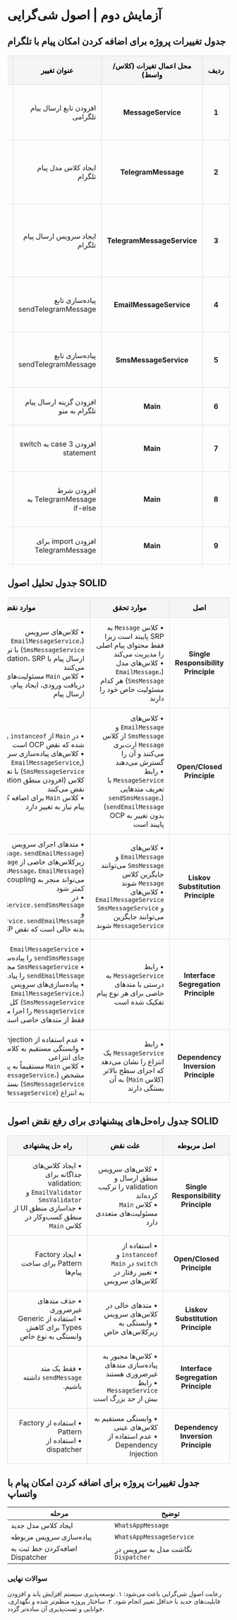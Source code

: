 # آزمایش دوم | اصول شی‌گرایی

## جدول تغییرات پروژه برای اضافه کردن امکان پیام با تلگرام

<table dir="rtl" style="width: 100%; border-collapse: collapse; margin: 20px 0;">
    <thead>
        <tr style="background-color: #f5f5f5;color:black;">
            <th style="border: 1px solid #ddd; padding: 12px; text-align: center; font-weight: bold;">ردیف</th>
            <th style="border: 1px solid #ddd; padding: 12px; text-align: center; font-weight: bold;">محل اعمال تغیرات (کلاس/واسط)</th>
            <th style="border: 1px solid #ddd; padding: 12px; text-align: center; font-weight: bold;">عنوان تغییر</th>
            <th style="border: 1px solid #ddd; padding: 12px; text-align: center; font-weight: bold;">شرحی کوتاه از تغییر</th>
        </tr>
    </thead>
    <tbody>
        <tr>
            <td style="border: 1px solid #ddd; padding: 12px; text-align: center; font-weight: bold;">1</td>
            <td style="border: 1px solid #ddd; padding: 12px; text-align: center; font-weight: bold;">MessageService</td>
            <td style="border: 1px solid #ddd; padding: 12px; text-align: right;">
                افزودن تابع ارسال پیام تلگرامی
            </td>
            <td style="border: 1px solid #ddd; padding: 12px; text-align: right;">
                افزودن یک تابع void با عنوان sendTelegramMessage که پارامتر TelegramMessage می‌پذیرد
            </td>
        </tr>
        <tr>
            <td style="border: 1px solid #ddd; padding: 12px; text-align: center; font-weight: bold;">2</td>
            <td style="border: 1px solid #ddd; padding: 12px; text-align: center; font-weight: bold;">TelegramMessage</td>
            <td style="border: 1px solid #ddd; padding: 12px; text-align: right;">
                ایجاد کلاس مدل پیام تلگرام
            </td>
            <td style="border: 1px solid #ddd; padding: 12px; text-align: right;">
                ایجاد کلاس TelegramMessage که از Message ارث‌بری می‌کند و دارای فیلدهای sourcePhoneNumber و targetPhoneNumber است
            </td>
        </tr>
        <tr>
            <td style="border: 1px solid #ddd; padding: 12px; text-align: center; font-weight: bold;">3</td>
            <td style="border: 1px solid #ddd; padding: 12px; text-align: center; font-weight: bold;">TelegramMessageService</td>
            <td style="border: 1px solid #ddd; padding: 12px; text-align: right;">
                ایجاد سرویس ارسال پیام تلگرام
            </td>
            <td style="border: 1px solid #ddd; padding: 12px; text-align: right;">
                ایجاد کلاس TelegramMessageService که MessageService را پیاده‌سازی می‌کند و شامل منطق ارسال پیام تلگرام و اعتبارسنجی شماره تلفن است
            </td>
        </tr>
        <tr>
            <td style="border: 1px solid #ddd; padding: 12px; text-align: center; font-weight: bold;">4</td>
            <td style="border: 1px solid #ddd; padding: 12px; text-align: center; font-weight: bold;">EmailMessageService</td>
            <td style="border: 1px solid #ddd; padding: 12px; text-align: right;">
                پیاده‌سازی تابع sendTelegramMessage
            </td>
            <td style="border: 1px solid #ddd; padding: 12px; text-align: right;">
                افزودن پیاده‌سازی خالی برای تابع sendTelegramMessage جهت رعایت قرارداد واسط MessageService
            </td>
        </tr>
        <tr>
            <td style="border: 1px solid #ddd; padding: 12px; text-align: center; font-weight: bold;">5</td>
            <td style="border: 1px solid #ddd; padding: 12px; text-align: center; font-weight: bold;">SmsMessageService</td>
            <td style="border: 1px solid #ddd; padding: 12px; text-align: right;">
                پیاده‌سازی تابع sendTelegramMessage
            </td>
            <td style="border: 1px solid #ddd; padding: 12px; text-align: right;">
                افزودن پیاده‌سازی خالی برای تابع sendTelegramMessage جهت رعایت قرارداد واسط MessageService
            </td>
        </tr>
        <tr>
            <td style="border: 1px solid #ddd; padding: 12px; text-align: center; font-weight: bold;">6</td>
            <td style="border: 1px solid #ddd; padding: 12px; text-align: center; font-weight: bold;">Main</td>
            <td style="border: 1px solid #ddd; padding: 12px; text-align: right;">
                افزودن گزینه ارسال پیام تلگرام به منو
            </td>
            <td style="border: 1px solid #ddd; padding: 12px; text-align: right;">
                افزودن گزینه شماره 3 برای ارسال پیام تلگرام به منوی اصلی برنامه
            </td>
        </tr>
        <tr>
            <td style="border: 1px solid #ddd; padding: 12px; text-align: center; font-weight: bold;">7</td>
            <td style="border: 1px solid #ddd; padding: 12px; text-align: center; font-weight: bold;">Main</td>
            <td style="border: 1px solid #ddd; padding: 12px; text-align: right;">
                افزودن case 3 به switch statement
            </td>
            <td style="border: 1px solid #ddd; padding: 12px; text-align: right;">
                افزودن case 3 برای دریافت اطلاعات پیام تلگرام از کاربر و ایجاد شیء TelegramMessage
            </td>
        </tr>
        <tr>
            <td style="border: 1px solid #ddd; padding: 12px; text-align: center; font-weight: bold;">8</td>
            <td style="border: 1px solid #ddd; padding: 12px; text-align: center; font-weight: bold;">Main</td>
            <td style="border: 1px solid #ddd; padding: 12px; text-align: right;">
                افزودن شرط TelegramMessage به if-else
            </td>
            <td style="border: 1px solid #ddd; padding: 12px; text-align: right;">
                افزودن شرط else if برای بررسی نوع TelegramMessage و ایجاد TelegramMessageService مناسب
            </td>
        </tr>
        <tr>
            <td style="border: 1px solid #ddd; padding: 12px; text-align: center; font-weight: bold;">9</td>
            <td style="border: 1px solid #ddd; padding: 12px; text-align: center; font-weight: bold;">Main</td>
            <td style="border: 1px solid #ddd; padding: 12px; text-align: right;">
                افزودن import برای TelegramMessage
            </td>
            <td style="border: 1px solid #ddd; padding: 12px; text-align: right;">
                افزودن دستور import برای کلاس TelegramMessage و TelegramMessageService
            </td>
        </tr>
    </tbody>
</table>

## جدول تحلیل اصول SOLID

<table dir="rtl" style="width: 100%; border-collapse: collapse; margin: 20px 0;">
    <thead>
        <tr style="background-color: #f5f5f5;color:black;">
            <th style="border: 1px solid #ddd; padding: 12px; text-align: center; font-weight: bold;">اصل</th>
            <th style="border: 1px solid #ddd; padding: 12px; text-align: center; font-weight: bold;">موارد تحقق</th>
            <th style="border: 1px solid #ddd; padding: 12px; text-align: center; font-weight: bold;">موارد نقض</th>
        </tr>
    </thead>
    <tbody>
        <tr>
            <td style="border: 1px solid #ddd; padding: 12px; text-align: center; font-weight: bold;">Single Responsibility Principle</td>
            <td style="border: 1px solid #ddd; padding: 12px; text-align: right;">
                • کلاس <code>Message</code> به SRP پایبند است زیرا فقط محتوای پیام اصلی را مدیریت می‌کند<br>
                • کلاس‌های مدل (<code>EmailMessage</code>، <code>SmsMessage</code>) هر کدام مسئولیت خاص خود را دارند
            </td>
            <td style="border: 1px solid #ddd; padding: 12px; text-align: right;">
                • کلاس‌های سرویس (<code>EmailMessageService</code>، <code>SmsMessageService</code>) با ترکیب منطق ارسال پیام با validation، SRP را نقض می‌کنند<br>
                • کلاس <code>Main</code> مسئولیت‌های متعددی دارد: دریافت ورودی، ایجاد پیام، انتخاب سرویس و ارسال پیام
            </td>
        </tr>
        <tr>
            <td style="border: 1px solid #ddd; padding: 12px; text-align: center; font-weight: bold;">Open/Closed Principle</td>
            <td style="border: 1px solid #ddd; padding: 12px; text-align: right;">
                • کلاس‌های <code>EmailMessage</code> و <code>SmsMessage</code> از کلاس <code>Message</code> ارث‌بری می‌کنند و آن را گسترش می‌دهند
            <br>
                • رابط <code>MessageService</code> با تعریف متدهایی (<code>sendSmsMessage</code>، <code>sendEmailMessage</code>) بدون تغییر به OCP پایبند است
            </td>
            <td style="border: 1px solid #ddd; padding: 12px; text-align: right;">
                • در <code>Main</code> از <code>instanceof</code> و <code>switch</code> استفاده شده که نقض OCP است
                <br>
                       • کلاس‌های پیاده‌سازی سرویس (<code>EmailMessageService</code>, <code>SmsMessageService</code>) با تغییر رفتار در هر کلاس (افزودن منطق validation) OCP را نقض می‌کنند
                <br>
                • کلاس <code>Main</code> برای اضافه کردن نوع جدید پیام نیاز به تغییر دارد
            </td>
        </tr>
        <tr>
            <td style="border: 1px solid #ddd; padding: 12px; text-align: center; font-weight: bold;">Liskov Substitution Principle</td>
            <td style="border: 1px solid #ddd; padding: 12px; text-align: right;">
                • کلاس‌های <code>EmailMessage</code> و <code>SmsMessage</code> می‌توانند جایگزین کلاس <code>Message</code> شوند<br>
                • کلاس‌های <code>EmailMessageService</code> و <code>SmsMessageService</code> می‌توانند جایگزین <code>MessageService</code> شوند
            </td>
            <td style="border: 1px solid #ddd; padding: 12px; text-align: right;">
                • متدهای اجرای سرویس (<code>sendSmsMessage</code>، <code>sendEmailMessage</code>) به زیرکلاس‌های خاصی از <code>Message</code> (<code>SmsMessage</code>، <code>EmailMessage</code>) وابسته‌اند که می‌تواند منجر به coupling و انعطاف‌پذیری کمتر شود<br>
                • در <code>EmailMessageService.sendSmsMessage()</code> و <code>SmsMessageService.sendEmailMessage()</code> بدنه خالی است که نقض LSP است
            </td>
        </tr>
        <tr>
            <td style="border: 1px solid #ddd; padding: 12px; text-align: center; font-weight: bold;">Interface Segregation Principle</td>
            <td style="border: 1px solid #ddd; padding: 12px; text-align: right;">
                • رابط <code>MessageService</code> به درستی با متدهای خاصی برای هر نوع پیام تفکیک شده است
            </td>
            <td style="border: 1px solid #ddd; padding: 12px; text-align: right;">
                • <code>EmailMessageService</code> مجبور است <code>sendSmsMessage</code> را پیاده‌سازی کند<br>
                • <code>SmsMessageService</code> مجبور است <code>sendEmailMessage</code> را پیاده‌سازی کند<br>
                • پیاده‌سازی‌های سرویس (<code>EmailMessageService</code>، <code>SmsMessageService</code>) کل رابط <code>MessageService</code> را اجرا می‌کنند، حتی اگر فقط از متدهای خاصی استفاده می‌کنند
            </td>
        </tr>
        <tr>
            <td style="border: 1px solid #ddd; padding: 12px; text-align: center; font-weight: bold;">Dependency Inversion Principle</td>
            <td style="border: 1px solid #ddd; padding: 12px; text-align: right;">
                • رابط <code>MessageService</code> یک انتزاع را نشان می‌دهد که اجزای سطح بالاتر (کلاس <code>Main</code>) به آن بستگی دارند
            </td>
            <td style="border: 1px solid #ddd; padding: 12px; text-align: right;">
                • عدم استفاده از Dependency Injection<br>
                • وابستگی مستقیم به کلاس‌های عینی به جای انتزاعی
                <br>
                • کلاس <code>Main</code> مستقیماً به پیاده‌سازی‌های مشخص (<code>EmailMessageService</code>، <code>SmsMessageService</code>) بستگی دارد، نه فقط به انتزاع (<code>MessageService</code>)
            </td>
        </tr>
    </tbody>
</table>

## جدول راه‌حل‌های پیشنهادی برای رفع نقض اصول SOLID

<table dir="rtl" style="width: 100%; border-collapse: collapse; margin: 20px 0;">
    <thead>
        <tr style="background-color: #f5f5f5;color:black;">
            <th style="border: 1px solid #ddd; padding: 12px; text-align: center; font-weight: bold;">اصل مربوطه</th>
            <th style="border: 1px solid #ddd; padding: 12px; text-align: center; font-weight: bold;">علت نقض</th>
            <th style="border: 1px solid #ddd; padding: 12px; text-align: center; font-weight: bold;">راه حل پیشنهادی</th>
        </tr>
    </thead>
    <tbody>
        <tr>
            <td style="border: 1px solid #ddd; padding: 12px; text-align: center; font-weight: bold;">Single Responsibility Principle</td>
            <td style="border: 1px solid #ddd; padding: 12px; text-align: right;">
                • کلاس‌های سرویس منطق ارسال و validation را ترکیب کرده‌اند<br>
                • کلاس <code>Main</code> مسئولیت‌های متعددی دارد
            </td>
            <td style="border: 1px solid #ddd; padding: 12px; text-align: right;">
                • ایجاد کلاس‌های جداگانه برای validation: <code>EmailValidator</code> و <code>SmsValidator</code><br>
                • جداسازی منطق UI از منطق کسب‌وکار در کلاس <code>Main</code><br>
            </td>
        </tr>
        <tr>
            <td style="border: 1px solid #ddd; padding: 12px; text-align: center; font-weight: bold;">Open/Closed Principle</td>
            <td style="border: 1px solid #ddd; padding: 12px; text-align: right;">
                • استفاده از <code>instanceof</code> و <code>switch</code> در <code>Main</code><br>
                • تغییر رفتار در کلاس‌های سرویس
            </td>
            <td style="border: 1px solid #ddd; padding: 12px; text-align: right;">
                • ایجاد Factory Pattern برای ساخت پیام‌ها<br>
            </td>
        </tr>
        <tr>
            <td style="border: 1px solid #ddd; padding: 12px; text-align: center; font-weight: bold;">Liskov Substitution Principle</td>
            <td style="border: 1px solid #ddd; padding: 12px; text-align: right;">
                • متدهای خالی در کلاس‌های سرویس<br>
                • وابستگی به زیرکلاس‌های خاص
            </td>
            <td style="border: 1px solid #ddd; padding: 12px; text-align: right;">
                • حذف متدهای غیرضروری<br>
                • استفاده از Generic Types برای کاهش وابستگی به نوع خاص
            </td>
        </tr>
        <tr>
            <td style="border: 1px solid #ddd; padding: 12px; text-align: center; font-weight: bold;">Interface Segregation Principle</td>
            <td style="border: 1px solid #ddd; padding: 12px; text-align: right;">
                • کلاس‌ها مجبور به پیاده‌سازی متدهای غیرضروری هستند<br>
                • رابط <code>MessageService</code> بیش از حد بزرگ است
            </td>
            <td style="border: 1px solid #ddd; padding: 12px; text-align: right;">
                • فقط یک متد <code>sendMessage</code>
                داشته باشیم.
            </td>
        </tr>
        <tr>
            <td style="border: 1px solid #ddd; padding: 12px; text-align: center; font-weight: bold;">Dependency Inversion Principle</td>
            <td style="border: 1px solid #ddd; padding: 12px; text-align: right;">
                • وابستگی مستقیم به کلاس‌های عینی<br>
                • عدم استفاده از Dependency Injection
            </td>
            <td style="border: 1px solid #ddd; padding: 12px; text-align: right;">
                • استفاده از Factory Pattern<br>
                • استفاده از dispatcher <br>
            </td>
        </tr>
    </tbody>
</table>





## جدول تغییرات پروژه برای اضافه کردن امکان پیام با واتساپ
| مرحله                          | توضیح                                       |
|-------------------------------|---------------------------------------------|
| ایجاد کلاس مدل جدید            |  `WhatsAppMessage`                      |
| پیاده‌سازی سرویس مربوطه       |  `WhatsAppMessageService`               |
| اضافه‌کردن خط ثبت به Dispatcher | نگاشت مدل به سرویس در `Dispatcher`          |



### سوالات نهایی
رعایت اصول شی‌گرایی باعث می‌شود:
۱. توسعه‌پذیری سیستم افزایش یابد و افزودن قابلیت‌های جدید با حداقل تغییر انجام شود.
۲. ساختار پروژه منظم‌تر شده و نگهداری، خوانایی و تست‌پذیری آن ساده‌تر گردد.
